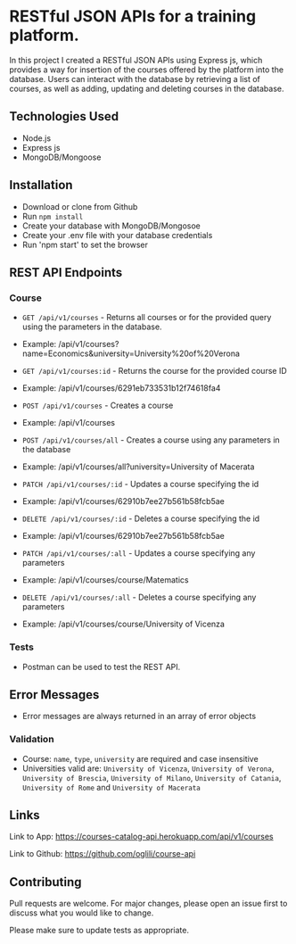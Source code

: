 # RESTful JSON APIs for a training platform.

In this project I created a RESTful JSON APIs using Express js, which provides a way for insertion of the courses offered by the platform into the database. Users can interact with the database by retrieving a list of courses, as well as adding, updating and deleting courses in the database.

## Technologies Used

- Node.js
- Express js
- MongoDB/Mongoose

## Installation

- Download or clone from Github
- Run `npm install`
- Create your database with MongoDB/Mongosoe
- Create your .env file with your database credentials
- Run 'npm start' to set the browser 


## REST API Endpoints

### Course

- `GET /api/v1/courses` - Returns all courses or for the provided query using the parameters in the database. 
* Example: /api/v1/courses?name=Economics&university=University%20of%20Verona
- `GET /api/v1/courses:id` - Returns the course for the provided course ID
* Example: /api/v1/courses/6291eb733531b12f74618fa4
- `POST /api/v1/courses` - Creates a course
* Example: /api/v1/courses
- `POST /api/v1/courses/all` - Creates a course using any parameters in the database
* Example: /api/v1/courses/all?university=University of Macerata
- `PATCH /api/v1/courses/:id` - Updates a course specifying the id
* Example: /api/v1/courses/62910b7ee27b561b58fcb5ae
- `DELETE /api/v1/courses/:id` - Deletes a course specifying the id
* Example: /api/v1/courses/62910b7ee27b561b58fcb5ae
- `PATCH /api/v1/courses/:all` - Updates a course specifying any parameters
* Example: /api/v1/courses/course/Matematics
- `DELETE /api/v1/courses/:all` - Deletes a course specifying any parameters
* Example: /api/v1/courses/course/University of Vicenza

### Tests

- Postman can be used to test the REST API.

## Error Messages

- Error messages are always returned in an array of error objects

### Validation

- Course: `name`, `type`, `university` are required and case insensitive
- Universities valid are: `University of Vicenza`, `University of Verona`, `University of Brescia`, `University of Milano`, `University of Catania`, `University of Rome` and `University of Macerata` 

## Links
Link to App:
https://courses-catalog-api.herokuapp.com/api/v1/courses

Link to Github:
https://github.com/oglili/course-api

## Contributing
Pull requests are welcome. For major changes, please open an issue first to discuss what you would like to change.

Please make sure to update tests as appropriate.
